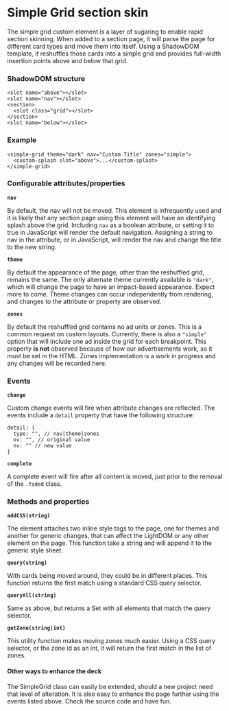 # Simple Grid section skin

The simple grid custom element is a layer of sugaring to enable rapid section skinning. When added to a section page, it will parse the page for different card types and move them into itself. Using a ShadowDOM template, it reshuffles those cards into a simple grid and provides full-width insertion points above and below that grid.

### ShadowDOM structure

```
<slot name="above"></slot>
<slot name="nav"></slot>
<section>
  <slot class="grid"></slot>
</section>
<slot name="below"></slot>
```

### Example

```
<simple-grid theme="dark" nav="Custom Title" zones="simple">
  <custom-splash slot="above">...</custom-splash>
</simple-grid>
```

### Configurable attributes/properties

**`nav`** 

By default, the nav will not be moved. This element is infrequently used and it is likely that any section page using this element will have an identifying splash above the grid. Including `nav` as a boolean attribute, or setting it to true in JavaScript will render the default navigation. Assigning a string to nav in the attribute, or in JavaScript, will render the nav and change the title to the new string.

**`theme`**

By default the appearance of the page, other than the reshuffled grid, remains the same. The only alternate theme currently available is `"dark"`, which will change the page to have an impact-based appearance. Expect more to come. Theme changes can occur independently from rendering, and changes to the attribute or property are observed.

**`zones`**

By default the reshuffled grid contains no ad units or zones. This is a common request on custom layouts. Currently, there is also a `"simple"` option that will include one ad inside the grid for each breakpoint. This property **is not** observed because of how our advertisements work, so it must be set in the HTML. Zones implementation is a work in progress and any changes will be recorded here.

### Events

**`change`**

Custom change events will fire when attribute changes are reflected. The events include a `detail` property that have the following structure:

```
detail: {
  type: "", // nav|theme|zones
  ov: "", // original value
  nv: "" // new value
}
```

**`complete`**

A complete event will fire after all content is moved, just prior to the removal of the `.faded` class.

### Methods and properties

**`addCSS(string)`** 

The element attaches two inline style tags to the page, one for themes and another for generic changes, that can affect the LightDOM or any other element on the page. This function take a string and will append it to the generic style sheet.

**`query(string)`**

With cards being moved around, they could be in different places. This function returns the first match using a standard CSS query selector.

**`queryAll(string)`**

Same as above, but returns a Set with all elements that match the query selector.

**`getZone(string|int)`** 

This utility function makes moving zones much easier. Using a CSS query selector, or the zone id as an int, it will return the first match in the list of zones.

#### Other ways to enhance the deck

The SimpleGrid class can easily be extended, should a new project need that level of alteration. It is also easy to enhance the page further using the events listed above. Check the source code and have fun.
